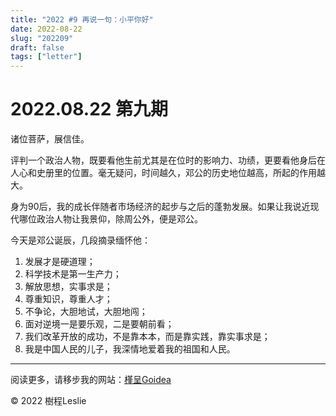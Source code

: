 ```yaml
---
title: "2022 #9 再说一句：小平你好"
date: 2022-08-22
slug: "202209"
draft: false
tags: ["letter"]
---
```



# 2022.08.22 第九期

诸位菩萨，展信佳。

评判一个政治人物，既要看他生前尤其是在位时的影响力、功绩，更要看他身后在人心和史册里的位置。毫无疑问，时间越久，邓公的历史地位越高，所起的作用越大。

身为90后，我的成长伴随者市场经济的起步与之后的蓬勃发展。如果让我说近现代哪位政治人物让我景仰，除周公外，便是邓公。

今天是邓公诞辰，几段摘录缅怀他：

1. 发展才是硬道理；
2. 科学技术是第一生产力；
3. 解放思想，实事求是；
4. 尊重知识，尊重人才；
5. 不争论，大胆地试，大胆地闯；
6. 面对逆境一是要乐观，二是要朝前看；
7. 我们改革开放的成功，不是靠本本，而是靠实践，靠实事求是；
8. 我是中国人民的儿子，我深情地爱着我的祖国和人民。

---

阅读更多，请移步我的网站：[槿呈Goidea](https://www.justgoidea.com/)

© 2022 樹程Leslie
